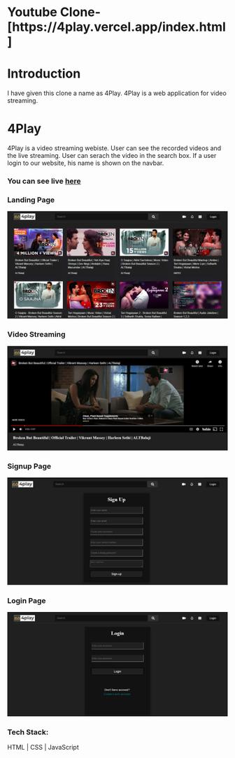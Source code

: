 
<h1>Youtube Clone-[https://4play.vercel.app/index.html]</h1>
 <h1>Introduction</h1>
 <p>I have given this clone a name as 4Play. 4Play is a web application for video streaming.</p>
 <h1>4Play</h1>
<p>4Play is a video streaming webiste. User can see the recorded videos and the live streaming. User can serach the video in the search box. If a user login to our website, his name is shown on the navbar. </p>
<h3>You can see live <a href="https://4play.vercel.app/index.html">here</a></h3>
<h3>Landing Page</h3>
<img src="https://github.com/anubhav021996/Images/blob/main/4Play/Screenshot%20(100).png?raw=true" alt=""></img>
<h3>Video Streaming</h3>
<img src="https://github.com/anubhav021996/Images/blob/main/4Play/Screenshot%20(106).png?raw=true" alt=""></img>
<h3>Signup Page</h3>
<img src="https://github.com/anubhav021996/Images/blob/main/4Play/Screenshot%20(107).png?raw=true" alt=""></img>
<h3>Login Page</h3>
<img src="https://github.com/anubhav021996/Images/blob/main/4Play/Screenshot%20login.png?raw=true" alt=""></img>


<h3>Tech Stack:</h3>
<p>HTML | CSS | JavaScript</p>
